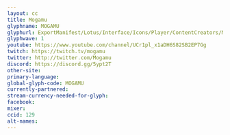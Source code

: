 ```yaml
---
layout: cc
title: Mogamu
glyphname: MOGAMU
glyphurl: ExportManifest/Lotus/Interface/Icons/Player/ContentCreators/Mogamu.png
glyphwave: 1
youtube: https://www.youtube.com/channel/UCr1pl_x1aDH6S82SB2EP7Gg
twitch: https://twitch.tv/mogamu
twitter: http://twitter.com/Mogamu
discord: https://discord.gg/5ypt2T
other-site:
primary-language:
global-glyph-code: MOGAMU
currently-partnered:
stream-currency-needed-for-glyph:
facebook:
mixer:
ccid: 129
alt-names:
---
```

